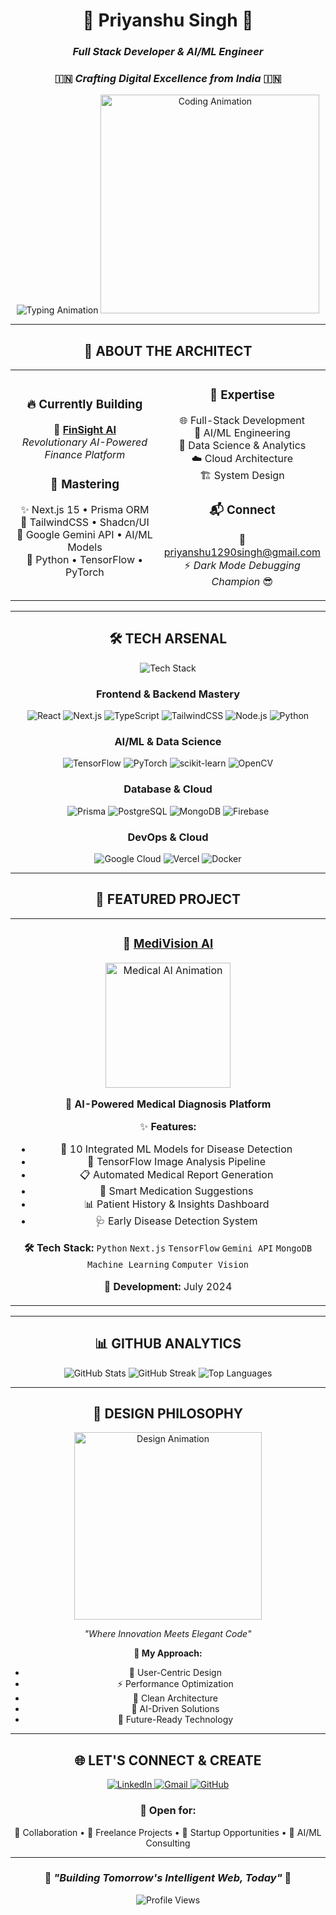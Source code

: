 <div align="center">

# 🌟 **Priyanshu Singh** 🌟
### *Full Stack Developer & AI/ML Engineer* 
### 🇮🇳 *Crafting Digital Excellence from India* 🇮🇳

<img src="https://readme-typing-svg.herokuapp.com?font=Fira+Code&size=22&duration=3000&pause=1000&color=00D9FF&center=true&vCenter=true&width=500&lines=Full+Stack+Developer+%F0%9F%9A%80;AI%2FML+Engineer+%F0%9F%A4%96;React+%26+Next.js+Expert+%E2%9A%A1;Machine+Learning+Specialist+%F0%9F%A7%A0;Building+the+Future+%F0%9F%8C%9F" alt="Typing Animation" />

<img src="https://media.giphy.com/media/qgQUggAC3Pfv687qPC/giphy.gif" width="350" alt="Coding Animation" />

</div>

---

<div align="center">

## 🎯 **ABOUT THE ARCHITECT**

</div>

<table align="center">
<tr>
<td align="center" width="50%">

### 🔥 **Currently Building**
🚀 **[FinSight AI](https://github.com/21priyanshuuu/FinSight-AI)**  
*Revolutionary AI-Powered Finance Platform*

### 🧠 **Mastering**
✨ Next.js 15 • Prisma ORM  
🎨 TailwindCSS • Shadcn/UI  
🤖 Google Gemini API • AI/ML Models  
🐍 Python • TensorFlow • PyTorch

</td>
<td align="center" width="50%">

### 💫 **Expertise**
🌐 Full-Stack Development  
🤖 AI/ML Engineering  
🔬 Data Science & Analytics  
☁️ Cloud Architecture  
🏗️ System Design

### 📬 **Connect**
📧 priyanshu1290singh@gmail.com  
⚡ *Dark Mode Debugging Champion* 😎

</td>
</tr>
</table>

---

<div align="center">

## 🛠️ **TECH ARSENAL**

<img src="https://skillicons.dev/icons?i=react,nextjs,tailwind,ts,js,prisma,postgres,firebase,vercel,docker,git,nodejs,mongodb,python,tensorflow,pytorch,sklearn,opencv&theme=dark" alt="Tech Stack" />

### **Frontend & Backend Mastery**
![React](https://img.shields.io/badge/React-20232A?style=for-the-badge&logo=react&logoColor=61DAFB)
![Next.js](https://img.shields.io/badge/Next.js-000000?style=for-the-badge&logo=next.js&logoColor=white)
![TypeScript](https://img.shields.io/badge/TypeScript-007ACC?style=for-the-badge&logo=typescript&logoColor=white)
![TailwindCSS](https://img.shields.io/badge/Tailwind_CSS-38B2AC?style=for-the-badge&logo=tailwind-css&logoColor=white)
![Node.js](https://img.shields.io/badge/Node.js-43853D?style=for-the-badge&logo=node.js&logoColor=white)
![Python](https://img.shields.io/badge/Python-3776AB?style=for-the-badge&logo=python&logoColor=white)

### **AI/ML & Data Science**
![TensorFlow](https://img.shields.io/badge/TensorFlow-FF6F00?style=for-the-badge&logo=tensorflow&logoColor=white)
![PyTorch](https://img.shields.io/badge/PyTorch-EE4C2C?style=for-the-badge&logo=pytorch&logoColor=white)
![scikit-learn](https://img.shields.io/badge/scikit--learn-F7931E?style=for-the-badge&logo=scikit-learn&logoColor=white)
![OpenCV](https://img.shields.io/badge/OpenCV-27338e?style=for-the-badge&logo=OpenCV&logoColor=white)

### **Database & Cloud**
![Prisma](https://img.shields.io/badge/Prisma-3982CE?style=for-the-badge&logo=Prisma&logoColor=white)
![PostgreSQL](https://img.shields.io/badge/PostgreSQL-316192?style=for-the-badge&logo=postgresql&logoColor=white)
![MongoDB](https://img.shields.io/badge/MongoDB-4EA94B?style=for-the-badge&logo=mongodb&logoColor=white)
![Firebase](https://img.shields.io/badge/Firebase-039BE5?style=for-the-badge&logo=Firebase&logoColor=white)

### **DevOps & Cloud**
![Google Cloud](https://img.shields.io/badge/Google_Cloud-4285F4?style=for-the-badge&logo=google-cloud&logoColor=white)
![Vercel](https://img.shields.io/badge/Vercel-000000?style=for-the-badge&logo=vercel&logoColor=white)
![Docker](https://img.shields.io/badge/Docker-2496ED?style=for-the-badge&logo=docker&logoColor=white)

</div>

---

<div align="center">

## 🌟 **FEATURED PROJECT**

</div>

<table align="center">
<tr>
<td align="center">

### 🔷 **[MediVision AI](https://github.com/21priyanshuuu/MediVision-AI)**

<img src="https://media.giphy.com/media/l41lUjUgLLwWrz20w/giphy.gif" width="200" alt="Medical AI Animation" />

**🏥 AI-Powered Medical Diagnosis Platform**

✨ **Features:**
- 🤖 10 Integrated ML Models for Disease Detection
- 🔬 TensorFlow Image Analysis Pipeline
- 📋 Automated Medical Report Generation
- 💊 Smart Medication Suggestions
- 📊 Patient History & Insights Dashboard
- 🩺 Early Disease Detection System

**🛠️ Tech Stack:**
`Python` `Next.js` `TensorFlow` `Gemini API` `MongoDB` `Machine Learning` `Computer Vision`

**📅 Development:** July 2024

</td>
</tr>
</table>

---

<div align="center">

## 📊 **GITHUB ANALYTICS**

<img src="https://github-readme-stats.vercel.app/api?username=21priyanshuuu&show_icons=true&theme=radical&hide_border=true&bg_color=0D1117&title_color=00D9FF&icon_color=00D9FF&text_color=FFFFFF" alt="GitHub Stats" />

<img src="https://github-readme-streak-stats.herokuapp.com/?user=21priyanshuuu&theme=radical&hide_border=true&background=0D1117&stroke=00D9FF&ring=00D9FF&fire=FF6B35&currStreakLabel=00D9FF" alt="GitHub Streak" />

<img src="https://github-readme-stats.vercel.app/api/top-langs/?username=21priyanshuuu&layout=compact&theme=radical&hide_border=true&bg_color=0D1117&title_color=00D9FF&text_color=FFFFFF" alt="Top Languages" />

</div>

---

<div align="center">

## 🎨 **DESIGN PHILOSOPHY**

<img src="https://media.giphy.com/media/26tn33aiTi1jkl6H6/giphy.gif" width="300" alt="Design Animation" />

*"Where Innovation Meets Elegant Code"*

**🌈 My Approach:**
- 🎯 User-Centric Design
- ⚡ Performance Optimization
- 🧩 Clean Architecture
- 🤖 AI-Driven Solutions
- 🔮 Future-Ready Technology

</div>

---

<div align="center">

## 🌐 **LET'S CONNECT & CREATE**

<a href="https://www.linkedin.com/in/priyanshusingh-dev/" target="_blank">
  <img src="https://img.shields.io/badge/LinkedIn-0077B5?style=for-the-badge&logo=linkedin&logoColor=white&labelColor=0077B5" alt="LinkedIn" />
</a>
<a href="mailto:priyanshusingh.dev@gmail.com">
  <img src="https://img.shields.io/badge/Gmail-D14836?style=for-the-badge&logo=gmail&logoColor=white&labelColor=D14836" alt="Gmail" />
</a>
<a href="https://github.com/21priyanshuuu">
  <img src="https://img.shields.io/badge/GitHub-100000?style=for-the-badge&logo=github&logoColor=white&labelColor=181717" alt="GitHub" />
</a>

### 💫 **Open for:**
🤝 Collaboration • 💼 Freelance Projects • 🚀 Startup Opportunities • 🤖 AI/ML Consulting

</div>

---

<div align="center">

### 🌟 *"Building Tomorrow's Intelligent Web, Today"* 🌟

<img src="https://komarev.com/ghpvc/?username=21priyanshuuu&label=Profile%20Views&color=00D9FF&style=for-the-badge" alt="Profile Views" />

</div>
